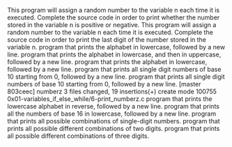 This program will assign a random number to the variable n each time it is executed. Complete the source code in order to print whether the number stored in the variable n is positive or negative.
This program will assign a random number to the variable n each time it is executed. Complete the source code in order to print the last digit of the number stored in the variable n.
program that prints the alphabet in lowercase, followed by a new line.
program that prints the alphabet in lowercase, and then in uppercase, followed by a new line.
program that prints the alphabet in lowercase, followed by a new line.
program that prints all single digit numbers of base 10 starting from 0, followed by a new line.
program that prints all single digit numbers of base 10 starting from 0, followed by a new line.
[master 803ceec] numberz
 3 files changed, 19 insertions(+)
 create mode 100755 0x01-variables_if_else_while/6-print_numberz.c
program that prints the lowercase alphabet in reverse, followed by a new line.
program that prints all the numbers of base 16 in lowercase, followed by a new line.
program that prints all possible combinations of single-digit numbers.
program that prints all possible different combinations of two digits.
program that prints all possible different combinations of three digits.
